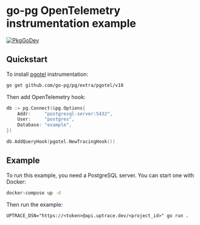 # go-pg OpenTelemetry instrumentation example

[![PkgGoDev](https://pkg.go.dev/badge/github.com/go-pg/pg/extra/pgotel)](https://pkg.go.dev/github.com/go-pg/pg/extra/pgotel)

## Quickstart

To install [pgotel](https://github.com/go-pg/pg/tree/v10/extra/pgotel) instrumentation:

```bash
go get github.com/go-pg/pg/extra/pgotel/v10
```

Then add OpenTelemetry hook:

```go
db := pg.Connect(&pg.Options{
    Addr:     "postgresql-server:5432",
    User:     "postgres",
    Database: "example",
})

db.AddQueryHook(pgotel.NewTracingHook())
```

## Example

To run this example, you need a PostgreSQL server. You can start one with Docker:

```bash
docker-compose up -d
```

Then run the example:

```shell
UPTRACE_DSN="https://<token>@api.uptrace.dev/<project_id>" go run .
```
